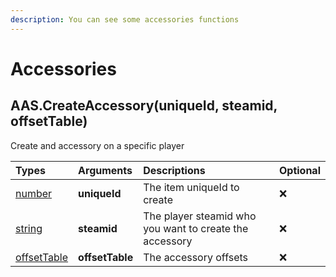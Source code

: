 ```yaml
---
description: You can see some accessories functions
---
```


# Accessories

## AAS.CreateAccessory\(uniqueId, steamid, offsetTable\)

Create and accessory on a specific player

| Types | Arguments | Descriptions | Optional |
| :--- | :--- | :--- | :--- |
| [number](https://www.lua.org/pil/2.3.html) | **uniqueId** | The item uniqueId to create | ❌ |
| [string](https://www.lua.org/pil/2.4.html) | **steamid** | The player steamid who you want to create the accessory | ❌ |
| [offsetTable](../structs/offset-table.md) | **offsetTable** | The accessory offsets | ❌ |

